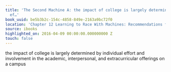 ```yaml
---
title: 'The Second Machine A: the impact of college is largely determined by individual
  ef…'
book_uuid: be5b3b2c-154c-4858-849e-2163a9bc72f0
location: 'Chapter 12 Learning to Race With Machines: Recommendations for Individuals'
source: ibooks
highlighted_on: 2016-04-09 00:00:00.000000000 Z
touch: false
---
```


the impact of college is largely determined by individual effort and involvement in the academic, interpersonal, and extracurricular offerings on a campus